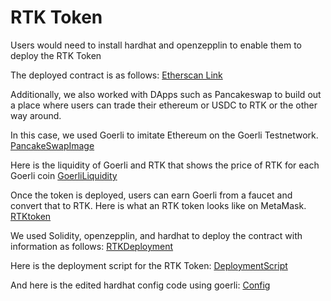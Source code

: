 # RTK Token

Users would need to install hardhat and openzepplin to enable them to deploy the RTK Token

The deployed contract is as follows:
[Etherscan Link](https://goerli.etherscan.io/address/0xFc81527762b47819ebD33A89bA31635058E61Ff9)

Additionally, we also worked with DApps such as Pancakeswap to build out a place where users can trade their ethereum or USDC to RTK or the other way around. 

In this case, we used Goerli to imitate Ethereum on the Goerli Testnetwork.
[PancakeSwapImage](/PancakeswapTransfer.png)

Here is the liquidity of Goerli and RTK that shows the price of RTK for each Goerli coin
[GoerliLiquidity](C:/Users/ritvi/Downloads/LiquidityPanacakeSwap.png)

Once the token is deployed, users can earn Goerli from a faucet and convert that to RTK. Here is what an RTK token looks like on MetaMask.
[RTKtoken](C:/Users/ritvi/Downloads/RTKtoken.png)

We used Solidity, openzepplin, and hardhat to deploy the contract with information as follows:
[RTKDeployment](C:/Users/ritvi/Downloads/RTKDeployment.png)

Here is the deployment script for the RTK Token:
[DeploymentScript](C:/Users/ritvi/Downloads/DeploymentScript.png)

And here is the edited hardhat config code using goerli:
[Config](C:/Users/ritvi/Downloads/ConfigFile.png)
